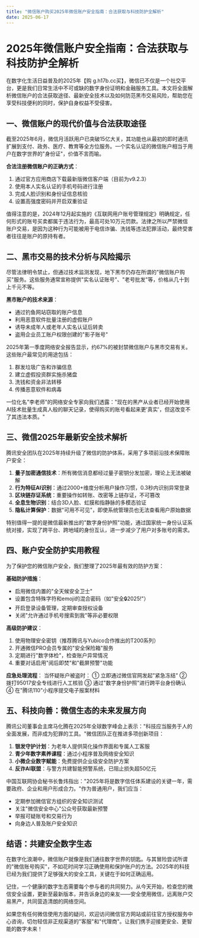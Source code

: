 ```yaml
---
title: "微信账户购买2025年微信账户安全指南：合法获取与科技防护全解析"
date: 2025-06-17
---
```

# 2025年微信账户安全指南：合法获取与科技防护全解析

在数字化生活日益普及的2025年【购 g.h17b.cc买】，微信已不仅是一个社交平台，更是我们日常生活中不可或缺的数字身份证明和金融服务工具。本文将全面解析微信账户的合法获取途径、最新安全技术以及如何防范黑市交易风险，帮助您在享受科技便利的同时，保护自身权益不受侵害。

## 一、微信账户的现代价值与合法获取途径

截至2025年6月，微信月活跃用户已突破15亿大关，其功能也从最初的即时通讯扩展到支付、政务、医疗、教育等全方位服务。一个实名认证的微信账户相当于用户在数字世界的"身份证"，价值不言而喻。

**合法注册微信账户的正确方式**：
1. 通过官方应用商店下载最新版微信客户端（目前为v9.2.3）
2. 使用本人实名认证的手机号码进行注册
3. 完成人脸识别和身份证信息核验
4. 设置高强度密码并开启双重验证

值得注意的是，2024年12月起实施的《互联网用户账号管理规定》明确规定，任何形式的账号买卖都属于违法行为，最高可处10万元罚款。法律之所以严禁微信账户交易，是因为这种行为可能被用于电信诈骗、洗钱等违法犯罪活动，最终受害者往往是账户的原持有者。

## 二、黑市交易的技术分析与风险揭示

尽管法律明令禁止，但通过技术监测发现，地下黑市仍存在所谓的"微信账户购买"服务。这些服务通常宣称提供"实名认证账号"、"老号批发"等，价格从几十到上千元不等。

**黑市账户的技术来源**：
- 通过钓鱼网站窃取的账户信息
- 利用恶意软件批量注册的虚假账户
- 诱导未成年人或老年人实名认证后转卖
- 盗用企业员工账户权限创建的"影子账号"

2025年第一季度网络安全报告显示，约67%的被封禁微信账户与黑市交易有关。这些账户最常见的用途包括：
1. 群发垃圾广告和诈骗信息
2. 建立虚假投资群实施杀猪盘
3. 洗钱和资金非法转移
4. 传播恶意软件和病毒

一位化名"李老师"的网络安全专家向我们透露："现在的黑产从业者已经开始使用AI技术批量生成真人般的聊天记录，使得购买的账号看起来更'真实'，但这改变不了其违法本质。"

## 三、微信2025年最新安全技术解析

腾讯安全团队在2025年持续升级了微信的防护体系，采用了多项前沿技术保障账户安全：

1. **量子加密通信技术**：所有微信消息都经过量子密钥分发加密，理论上无法被破解
2. **行为特征AI识别**：通过2000+维度分析用户操作习惯，0.3秒内识别异常登录
3. **区块链存证系统**：重要操作如转账、改密等上链存证，不可篡改
4. **全息生物识别**：结合3D人脸、虹膜和指静脉的多模态验证
5. **隐私计算保护**：数据"可用不可见"，即使系统管理员也无法查看用户原始数据

特别值得一提的是微信最新推出的"数字身份护照"功能，通过国家统一身份认证系统对接，实现了跨平台、跨地域的身份互认，进一步减少了用户对多账号的需求。

## 四、账户安全防护实用教程

为了保护您的微信账户安全，我们整理了2025年最有效的防护方案：

**基础防护措施**：
- 启用微信内置的"全天候安全卫士"
- 设置包含特殊字符和emoji的混合密码（如"安全🔒2025!"）
- 开启登录设备管理，定期审查授权设备
- 关闭"允许通过手机号搜索到我"等非必要权限

**高级防护建议**：
1. 使用物理安全密钥（推荐腾讯与Yubico合作推出的T200系列）
2. 开通微信PRO会员专属的"安全保险箱"服务
3. 定期进行"数字体检"，检查账户异常情况
4. 重要对话启用"阅后即焚"和"截屏预警"功能

**应急处理流程**：
当怀疑账户被盗时：
① 立即通过微信官网发起"紧急冻结"
② 拨打95017安全专线进行人工核验
③ 通过"数字身份护照"进行跨平台身份确认
④ 在"腾讯110"小程序提交电子报案材料

## 五、科技向善：微信生态的未来发展方向

腾讯公司董事会主席马化腾在2025年全球数字峰会上表示："科技应当服务于人的全面发展，而非成为犯罪的工具。"微信团队正在推进多项创新项目：

1. **银发守护计划**：为老年人提供简化操作界面和专属人工客服
2. **青少年数字素养课程**：通过小程序普及网络安全知识
3. **小微企业数字赋能**：免费提供企业级安全防护方案
4. **反诈AI联盟**：与警方共建智能预警系统，已阻止损失超50亿元

中国互联网协会秘书长鲁炜指出："2025年将是数字信任体系建设的关键一年，需要政府、企业和用户形成合力。"作为普通用户，我们应当：

- 定期参加微信官方组织的安全知识测试
- 关注"微信安全中心"公众号获取最新预警
- 举报可疑账号和交易行为
- 向身边人普及账户安全知识

## 结语：共建安全数字生态

在数字化浪潮中，微信账户就像是我们通往数字世界的钥匙。与其冒险尝试所谓的"微信账号购买"，不如花时间学习正确使用和保护账户的方法。2025年的科技已经为我们提供了足够强大的安全工具，关键在于如何正确运用。

记住，一个健康的数字生态需要每个参与者的共同努力。从今天开始，检查您的微信安全设置，更新至最新版本，并告诉身边的亲友——安全使用微信，远离账户交易黑产，共同营造清朗的网络空间。

如果您有任何微信使用方面的疑问，欢迎访问微信官方网站或前往官方授权服务中心咨询，切勿轻信非正规渠道的"客服"和"代理商"。让我们携手迎接更安全、更智能的数字未来！
